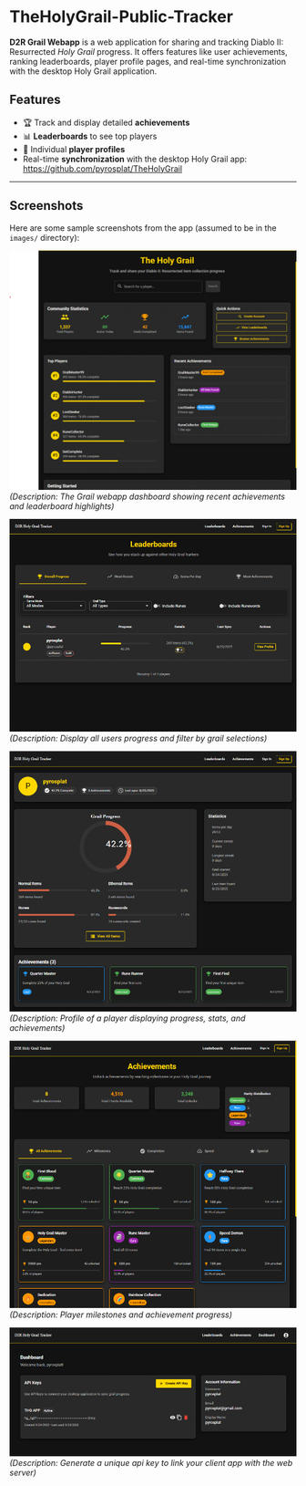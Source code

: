# TheHolyGrail-Public-Tracker

**D2R Grail Webapp** is a web application for sharing and tracking Diablo II: Resurrected *Holy Grail* progress. It offers features like user achievements, ranking leaderboards, player profile pages, and real-time synchronization with the desktop Holy Grail application.  

## Features

- 🏆 Track and display detailed **achievements**
- 📊 **Leaderboards** to see top players
- 👤 Individual **player profiles**
-  Real-time **synchronization** with the desktop Holy Grail app: https://github.com/pyrosplat/TheHolyGrail

---

## Screenshots
Here are some sample screenshots from the app (assumed to be in the `images/` directory):

![Home Page](docs/images/main_screen.png)  
*(Description: The Grail webapp dashboard showing recent achievements and leaderboard highlights)*

![Leaderboard](docs/images/leaderboard.png)  
*(Description: Display all users progress and filter by grail selections)*

![Player Profile](docs/images/profile.png)  
*(Description: Profile of a player displaying progress, stats, and achievements)*

![Player Achievements](docs/images/Achievements.png)  
*(Description: Player milestones and achievement progress)*

![Generate api key to connect app](docs/images/api_key_gen.png)  
*(Description: Generate a unique api key to link your client app with the web server)*

